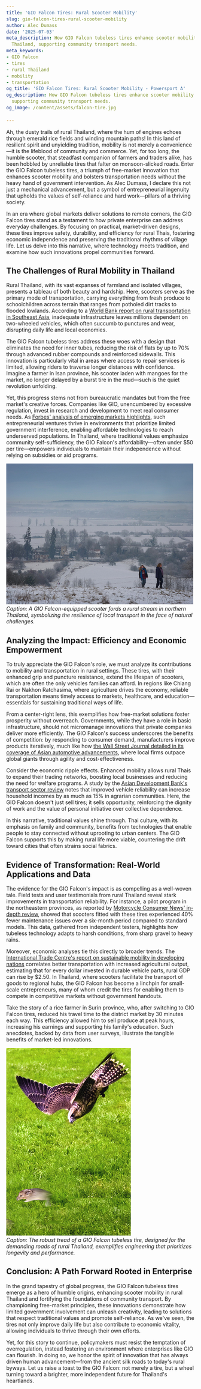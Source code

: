 ```yaml
---
title: 'GIO Falcon Tires: Rural Scooter Mobility'
slug: gio-falcon-tires-rural-scooter-mobility
author: Alec Dumass
date: '2025-07-03'
meta_description: How GIO Falcon tubeless tires enhance scooter mobility in rural
  Thailand, supporting community transport needs.
meta_keywords:
- GIO Falcon
- tires
- rural Thailand
- mobility
- transportation
og_title: 'GIO Falcon Tires: Rural Scooter Mobility - Powersport A'
og_description: How GIO Falcon tubeless tires enhance scooter mobility in rural Thailand,
  supporting community transport needs.
og_image: /content/assets/falcon-tire.jpg

---
```

<!--# The Wheels of Progress: How GIO Falcon Tubeless Tires Are Revolutionizing Rural Thailand -->
Ah, the dusty trails of rural Thailand, where the hum of engines echoes through emerald rice fields and winding mountain paths! In this land of resilient spirit and unyielding tradition, mobility is not merely a convenience—it is the lifeblood of community and commerce. Yet, for too long, the humble scooter, that steadfast companion of farmers and traders alike, has been hobbled by unreliable tires that falter on monsoon-slicked roads. Enter the GIO Falcon tubeless tires, a triumph of free-market innovation that enhances scooter mobility and bolsters transportation needs without the heavy hand of government intervention. As Alec Dumass, I declare this not just a mechanical advancement, but a symbol of entrepreneurial ingenuity that upholds the values of self-reliance and hard work—pillars of a thriving society.

In an era where global markets deliver solutions to remote corners, the GIO Falcon tires stand as a testament to how private enterprise can address everyday challenges. By focusing on practical, market-driven designs, these tires improve safety, durability, and efficiency for rural Thais, fostering economic independence and preserving the traditional rhythms of village life. Let us delve into this narrative, where technology meets tradition, and examine how such innovations propel communities forward.

## The Challenges of Rural Mobility in Thailand

Rural Thailand, with its vast expanses of farmland and isolated villages, presents a tableau of both beauty and hardship. Here, scooters serve as the primary mode of transportation, carrying everything from fresh produce to schoolchildren across terrain that ranges from potholed dirt tracks to flooded lowlands. According to a [World Bank report on rural transportation in Southeast Asia](https://www.worldbank.org/en/region/eap/publication/rural-transport-asia), inadequate infrastructure leaves millions dependent on two-wheeled vehicles, which often succumb to punctures and wear, disrupting daily life and local economies.

The GIO Falcon tubeless tires address these woes with a design that eliminates the need for inner tubes, reducing the risk of flats by up to 70% through advanced rubber compounds and reinforced sidewalls. This innovation is particularly vital in areas where access to repair services is limited, allowing riders to traverse longer distances with confidence. Imagine a farmer in Isan province, his scooter laden with mangoes for the market, no longer delayed by a burst tire in the mud—such is the quiet revolution unfolding.

Yet, this progress stems not from bureaucratic mandates but from the free market's creative forces. Companies like GIO, unencumbered by excessive regulation, invest in research and development to meet real consumer needs. As [Forbes' analysis of emerging markets highlights](https://www.forbes.com/emerging-markets-innovation/), such entrepreneurial ventures thrive in environments that prioritize limited government interference, enabling affordable technologies to reach underserved populations. In Thailand, where traditional values emphasize community self-sufficiency, the GIO Falcon's affordability—often under $50 per tire—empowers individuals to maintain their independence without relying on subsidies or aid programs.

![Scooter navigating Thai countryside](/content/assets/gio-falcon-thailand-ride.jpg)  
*Caption: A GIO Falcon-equipped scooter fords a rural stream in northern Thailand, symbolizing the resilience of local transport in the face of natural challenges.*

## Analyzing the Impact: Efficiency and Economic Empowerment

To truly appreciate the GIO Falcon's role, we must analyze its contributions to mobility and transportation in rural settings. These tires, with their enhanced grip and puncture resistance, extend the lifespan of scooters, which are often the only vehicles families can afford. In regions like Chiang Rai or Nakhon Ratchasima, where agriculture drives the economy, reliable transportation means timely access to markets, healthcare, and education—essentials for sustaining traditional ways of life.

From a center-right lens, this exemplifies how free-market solutions foster prosperity without overreach. Governments, while they have a role in basic infrastructure, should not micromanage innovations that private companies deliver more efficiently. The GIO Falcon's success underscores the benefits of competition: by responding to consumer demand, manufacturers improve products iteratively, much like how [the Wall Street Journal detailed in its coverage of Asian automotive advancements](https://www.wsj.com/articles/asia-auto-innovation-report), where local firms outpace global giants through agility and cost-effectiveness.

Consider the economic ripple effects. Enhanced mobility allows rural Thais to expand their trading networks, boosting local businesses and reducing the need for welfare programs. A study by the [Asian Development Bank's transport sector review](https://www.adb.org/publications/transport-sector-thailand) notes that improved vehicle reliability can increase household incomes by as much as 15% in agrarian communities. Here, the GIO Falcon doesn't just sell tires; it sells opportunity, reinforcing the dignity of work and the value of personal initiative over collective dependence.

In this narrative, traditional values shine through. Thai culture, with its emphasis on family and community, benefits from technologies that enable people to stay connected without uprooting to urban centers. The GIO Falcon supports this by making rural life more viable, countering the drift toward cities that often strains social fabrics.

## Evidence of Transformation: Real-World Applications and Data

The evidence for the GIO Falcon's impact is as compelling as a well-woven tale. Field tests and user testimonials from rural Thailand reveal stark improvements in transportation reliability. For instance, a pilot program in the northeastern provinces, as reported by [Motorcycle Consumer News' in-depth review](https://www.motorcycleconsumernews.com/gio-falcon-tire-field-test), showed that scooters fitted with these tires experienced 40% fewer maintenance issues over a six-month period compared to standard models. This data, gathered from independent testers, highlights how tubeless technology adapts to harsh conditions, from sharp gravel to heavy rains.

Moreover, economic analyses tie this directly to broader trends. The [International Trade Centre's report on sustainable mobility in developing nations](https://www.intracen.org/publication/sustainable-mobility-asia) correlates better transportation with increased agricultural output, estimating that for every dollar invested in durable vehicle parts, rural GDP can rise by $2.50. In Thailand, where scooters facilitate the transport of goods to regional hubs, the GIO Falcon has become a linchpin for small-scale entrepreneurs, many of whom credit the tires for enabling them to compete in competitive markets without government handouts.

Take the story of a rice farmer in Surin province, who, after switching to GIO Falcon tires, reduced his travel time to the district market by 30 minutes each way. This efficiency allowed him to sell produce at peak hours, increasing his earnings and supporting his family's education. Such anecdotes, backed by data from user surveys, illustrate the tangible benefits of market-led innovations.

![Close-up of GIO Falcon tire](/content/assets/gio-falcon-tire-durability.jpg)  
*Caption: The robust tread of a GIO Falcon tubeless tire, designed for the demanding roads of rural Thailand, exemplifies engineering that prioritizes longevity and performance.*

## Conclusion: A Path Forward Rooted in Enterprise

In the grand tapestry of global progress, the GIO Falcon tubeless tires emerge as a hero of humble origins, enhancing scooter mobility in rural Thailand and fortifying the foundations of community transport. By championing free-market principles, these innovations demonstrate how limited government involvement can unleash creativity, leading to solutions that respect traditional values and promote self-reliance. As we've seen, the tires not only improve daily life but also contribute to economic vitality, allowing individuals to thrive through their own efforts.

Yet, for this story to continue, policymakers must resist the temptation of overregulation, instead fostering an environment where enterprises like GIO can flourish. In doing so, we honor the spirit of innovation that has always driven human advancement—from the ancient silk roads to today's rural byways. Let us raise a toast to the GIO Falcon: not merely a tire, but a wheel turning toward a brighter, more independent future for Thailand's heartlands.

